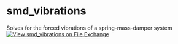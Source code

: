 # smd_vibrations
Solves for the forced vibrations of a spring-mass-damper system
[![View smd_vibrations on File Exchange](https://www.mathworks.com/matlabcentral/images/matlab-file-exchange.svg)](https://in.mathworks.com/matlabcentral/fileexchange/98469-smd_vibrations)
